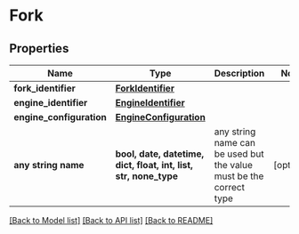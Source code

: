 # Fork


## Properties
Name | Type | Description | Notes
------------ | ------------- | ------------- | -------------
**fork_identifier** | [**ForkIdentifier**](ForkIdentifier.md) |  | 
**engine_identifier** | [**EngineIdentifier**](EngineIdentifier.md) |  | 
**engine_configuration** | [**EngineConfiguration**](EngineConfiguration.md) |  | 
**any string name** | **bool, date, datetime, dict, float, int, list, str, none_type** | any string name can be used but the value must be the correct type | [optional]

[[Back to Model list]](../README.md#documentation-for-models) [[Back to API list]](../README.md#documentation-for-api-endpoints) [[Back to README]](../README.md)


